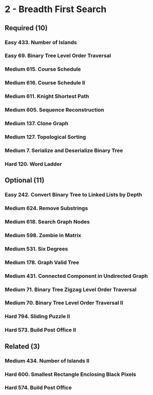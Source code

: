 # 2 - Breadth First Search

## Required (10)

### Easy  433. Number of Islands
### Easy  69. Binary Tree Level Order Traversal
### Medium  615. Course Schedule
### Medium  616. Course Schedule II
### Medium  611. Knight Shortest Path
### Medium  605. Sequence Reconstruction
### Medium  137. Clone Graph
### Medium  127. Topological Sorting
### Medium  7. Serialize and Deserialize Binary Tree
### Hard  120. Word Ladder

## Optional (11)

### Easy  242. Convert Binary Tree to Linked Lists by Depth
### Medium  624. Remove Substrings
### Medium  618. Search Graph Nodes
### Medium  598. Zombie in Matrix
### Medium  531. Six Degrees
### Medium  178. Graph Valid Tree
### Medium  431. Connected Component in Undirected Graph
### Medium  71. Binary Tree Zigzag Level Order Traversal
### Medium  70. Binary Tree Level Order Traversal II
### Hard  794. Sliding Puzzle II
### Hard  573. Build Post Office II

## Related (3)

### Medium  434. Number of Islands II
### Hard  600. Smallest Rectangle Enclosing Black Pixels
### Hard  574. Build Post Office
